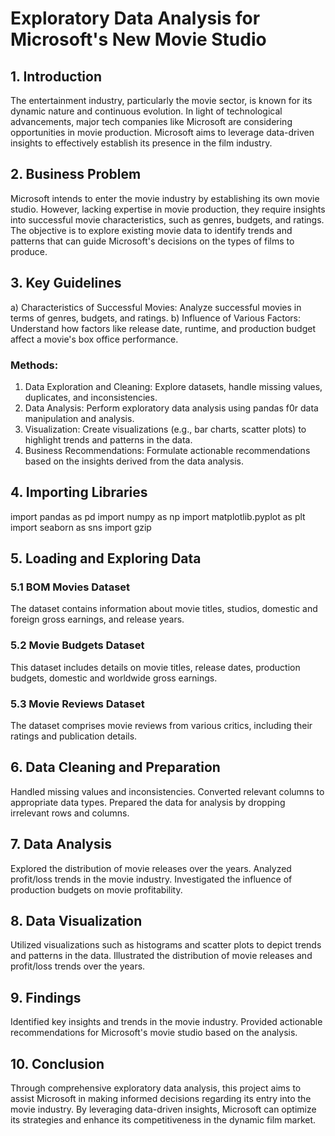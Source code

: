 # Exploratory Data Analysis for Microsoft's New Movie Studio
## 1. Introduction
The entertainment industry, particularly the movie sector, is known for its dynamic nature and continuous evolution. In light of technological advancements, major tech companies like Microsoft are considering opportunities in movie production. Microsoft aims to leverage data-driven insights to effectively establish its presence in the film industry.

## 2. Business Problem
Microsoft intends to enter the movie industry by establishing its own movie studio. However, lacking expertise in movie production, they require insights into successful movie characteristics, such as genres, budgets, and ratings. The objective is to explore existing movie data to identify trends and patterns that can guide Microsoft's decisions on the types of films to produce.

## 3. Key Guidelines
a) Characteristics of Successful Movies: Analyze successful movies in terms of genres, budgets, and ratings.
b) Influence of Various Factors: Understand how factors like release date, runtime, and production budget affect a movie's box office performance.

### Methods:
1. Data Exploration and Cleaning: Explore datasets, handle missing values, duplicates, and inconsistencies.
2. Data Analysis: Perform exploratory data analysis using pandas f0r data manipulation and analysis.
3. Visualization: Create visualizations (e.g., bar charts, scatter plots) to highlight trends and patterns in the data.
4. Business Recommendations: Formulate actionable recommendations based on the insights derived from the data analysis.

## 4. Importing Libraries
import pandas as pd
import numpy as np
import matplotlib.pyplot as plt 
import seaborn as sns
import gzip

## 5. Loading and Exploring Data
### 5.1 BOM Movies Dataset
The dataset contains information about movie titles, studios, domestic and foreign gross earnings, and release years.

### 5.2 Movie Budgets Dataset
This dataset includes details on movie titles, release dates, production budgets, domestic and worldwide gross earnings.

### 5.3 Movie Reviews Dataset
The dataset comprises movie reviews from various critics, including their ratings and publication details.

## 6. Data Cleaning and Preparation
Handled missing values and inconsistencies.
Converted relevant columns to appropriate data types.
Prepared the data for analysis by dropping irrelevant rows and columns.

## 7. Data Analysis
Explored the distribution of movie releases over the years.
Analyzed profit/loss trends in the movie industry.
Investigated the influence of production budgets on movie profitability.

## 8. Data Visualization
Utilized visualizations such as histograms and scatter plots to depict trends and patterns in the data.
Illustrated the distribution of movie releases and profit/loss trends over the years.

## 9. Findings
Identified key insights and trends in the movie industry.
Provided actionable recommendations for Microsoft's movie studio based on the analysis.

## 10. Conclusion
Through comprehensive exploratory data analysis, this project aims to assist Microsoft in making informed decisions regarding its entry into the movie industry. By leveraging data-driven insights, Microsoft can optimize its strategies and enhance its competitiveness in the dynamic film market.